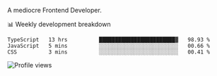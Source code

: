 A mediocre Frontend Developer.

📊 Weekly development breakdown
<!--START_SECTION:waka-->

```text
TypeScript   13 hrs          ████████████████████████▓   98.93 %
JavaScript   5 mins          ░░░░░░░░░░░░░░░░░░░░░░░░░   00.66 %
CSS          3 mins          ░░░░░░░░░░░░░░░░░░░░░░░░░   00.41 %
```

<!--END_SECTION:waka-->

<img src="https://gpvc.arturio.dev/iqbalfasri" alt="Profile views"/>
